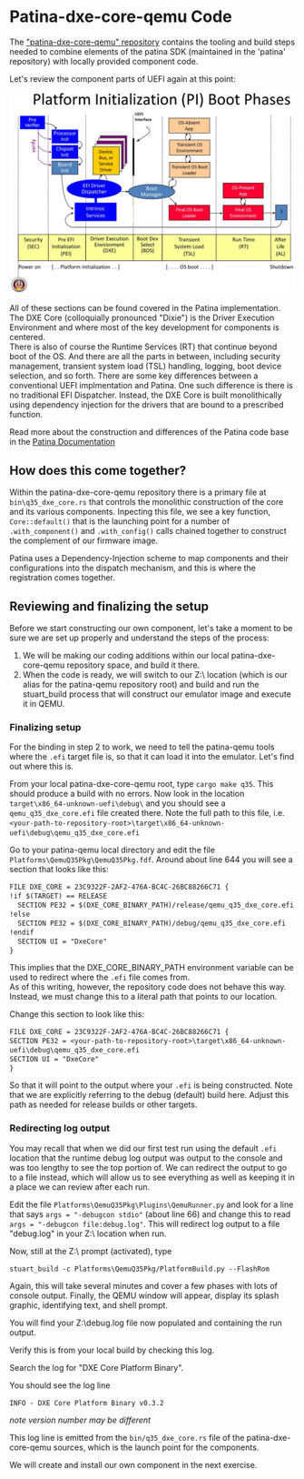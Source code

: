 # Patina-dxe-core-qemu Code
The ["patina-dxe-core-qemu" repository](https://github.com/OpenDevicePartnership/patina-dxe-core-qemu) contains the tooling and build steps needed to combine elements of the patina SDK (maintained in the 'patina' repository) with locally provided component code.

Let's review the component parts of UEFI again at this point:

![UEFI Diagram](./media/PI_Boot_Phases.jpg)

All of these sections can be found covered in the Patina implementation. 
The DXE Core (colloquially pronounced "Dixie") is the Driver Execution Environment and where most of the key development for components is centered.  
There is also of course the Runtime Services (RT) that continue beyond boot of the OS.
And there are all the parts in between, including security management, transient system load (TSL) handling, logging, boot device selection, and so forth.
There are some key differences between a conventional UEFI implmentation and Patina.
One such difference is there is no traditional EFI Dispatcher.  Instead, the DXE Core is built monolithically using dependency injection for the drivers that are bound to a prescribed function.

Read more about the construction and differences of the Patina code base in the [Patina Documentation](https://sturdy-adventure-nv32gqw.pages.github.io/)

## How does this come together?
Within the patina-dxe-core-qemu repository there is a primary file at `bin\q35_dxe_core.rs` that controls the monolithic construction of the core and its various components. Inpecting this file, we see a key function, `Core::default()` that is the launching point for a number of `.with_component()` and `.with_config()` calls chained together to construct the complement of our firmware image.

Patina uses a Dependency-Injection scheme to map components and their configurations into the dispatch mechanism, and this is where the registration comes together.

## Reviewing and finalizing the setup 
Before we start constructing our own component, let's take a moment to be sure we are set up properly and understand the steps of the process:

1. We will be making our coding additions within our local patina-dxe-core-qemu repository space, and build it there.
2. When the code is ready, we will switch to our Z:\ location (which is our alias for the patina-qemu repository root) and build and run the stuart_build process that will construct our emulator image and execute it in QEMU.

### Finalizing setup
For the binding in step 2 to work, we need to tell the patina-qemu tools where the `.efi` target file is, so that it can load it into the emulator.  Let's find out where this is.  

From your local patina-dxe-core-qemu root, type `cargo make q35`. This should produce a build with no errors.  Now look in the location `target\x86_64-unknown-uefi\debug\` and you should see a `qemu_q35_dxe_core.efi` file created there. 
Note the full path to this file, i.e. `<your-path-to-repository-root>\target\x86_64-unknown-uefi\debug\qemu_q35_dxe_core.efi`

Go to your patina-qemu local directory and edit the file `Platforms\QemuQ35Pkg\QemuQ35Pkg.fdf`.  Around about line 644 you will see a section that looks like this:

```
FILE DXE_CORE = 23C9322F-2AF2-476A-BC4C-26BC88266C71 {
!if $(TARGET) == RELEASE
  SECTION PE32 = $(DXE_CORE_BINARY_PATH)/release/qemu_q35_dxe_core.efi
!else
  SECTION PE32 = $(DXE_CORE_BINARY_PATH)/debug/qemu_q35_dxe_core.efi
!endif
  SECTION UI = "DxeCore"
}
```
This implies that the DXE_CORE_BINARY_PATH environment variable can be used to redirect where the `.efi` file comes from.  
As of this writing, however, the repository code does not behave this way.  Instead, we must change this to a literal path that points to our location.

Change this section to look like this:
```
FILE DXE_CORE = 23C9322F-2AF2-476A-BC4C-26BC88266C71 {
SECTION PE32 = <your-path-to-repository-root>\target\x86_64-unknown-uefi\debug\qemu_q35_dxe_core.efi
SECTION UI = "DxeCore"
}
```
So that it will point to the output where your `.efi` is being constructed.  Note that we are explicitly referring to the debug (default) build here.  Adjust this path as needed for release builds or other targets.


### Redirecting log output
You may recall that when we did our first test run using the default `.efi` location that the runtime debug log output was output to the console and was too lengthy to see the top portion of. We can redirect the output to go to a file instead, which will allow us to see everything as well as keeping it in a place we can review after each run.

Edit the file `Platforms\QemuQ35Pkg\Plugins\QemuRunner.py` and look for a line that says  `args = "-debugcon stdio"` (about line 66) and change this to read `args = "-debugcon file:debug.log"`.  This will redirect log output to a file "debug.log" in your Z:\ location when run.

Now, still at the Z:\ prompt (activated), type
```
stuart_build -c Platforms\QemuQ35Pkg/PlatformBuild.py --FlashRom
```
Again, this will take several minutes and cover a few phases with lots of console output.
Finally, the QEMU window will appear, display its splash graphic, identifying text, and shell prompt.  

You will find your Z:\debug.log file now populated and containing the run output.

Verify this is from your local build by checking this log.

Search the log for "DXE Core Platform Binary".

You should see the log line 
```
INFO - DXE Core Platform Binary v0.3.2
```
_note version number may be different_

This log line is emitted from the `bin/q35_dxe_core.rs` file of the patina-dxe-core-qemu sources, which is the launch point for the components.

We will create and install our own component in the next exercise.






